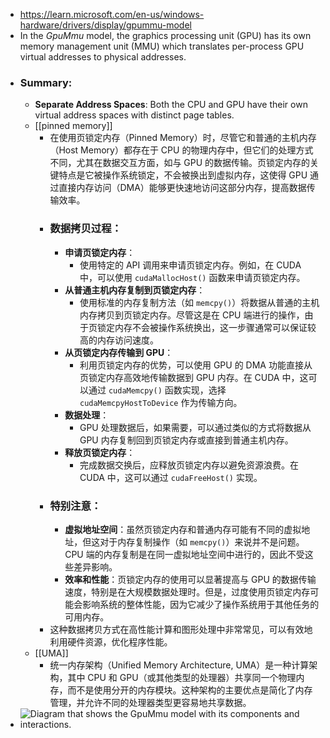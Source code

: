 - https://learn.microsoft.com/en-us/windows-hardware/drivers/display/gpummu-model
- In the *GpuMmu* model, the graphics processing unit (GPU) has its own memory management unit (MMU) which translates per-process GPU virtual addresses to physical addresses.
- ### Summary:
	- **Separate Address Spaces**: Both the CPU and GPU have their own virtual address spaces with distinct page tables.
	- [[pinned memory]]
		- 在使用页锁定内存（Pinned Memory）时，尽管它和普通的主机内存（Host Memory）都存在于 CPU 的物理内存中，但它们的处理方式不同，尤其在数据交互方面，如与 GPU 的数据传输。页锁定内存的关键特点是它被操作系统锁定，不会被换出到虚拟内存，这使得 GPU 通过直接内存访问（DMA）能够更快速地访问这部分内存，提高数据传输效率。
		- ### 数据拷贝过程：
			- **申请页锁定内存**：
				- 使用特定的 API 调用来申请页锁定内存。例如，在 CUDA 中，可以使用 `cudaMallocHost()` 函数来申请页锁定内存。
			- **从普通主机内存复制到页锁定内存**：
				- 使用标准的内存复制方法（如 `memcpy()`）将数据从普通的主机内存拷贝到页锁定内存。尽管这是在 CPU 端进行的操作，由于页锁定内存不会被操作系统换出，这一步骤通常可以保证较高的内存访问速度。
			- **从页锁定内存传输到 GPU**：
				- 利用页锁定内存的优势，可以使用 GPU 的 DMA 功能直接从页锁定内存高效地传输数据到 GPU 内存。在 CUDA 中，这可以通过 `cudaMemcpy()` 函数实现，选择 `cudaMemcpyHostToDevice` 作为传输方向。
			- **数据处理**：
				- GPU 处理数据后，如果需要，可以通过类似的方式将数据从 GPU 内存复制回到页锁定内存或直接到普通主机内存。
			- **释放页锁定内存**：
				- 完成数据交换后，应释放页锁定内存以避免资源浪费。在 CUDA 中，这可以通过 `cudaFreeHost()` 实现。
		- ### 特别注意：
			- **虚拟地址空间**：虽然页锁定内存和普通内存可能有不同的虚拟地址，但这对于内存复制操作（如 `memcpy()`）来说并不是问题。CPU 端的内存复制是在同一虚拟地址空间中进行的，因此不受这些差异影响。
			- **效率和性能**：页锁定内存的使用可以显著提高与 GPU 的数据传输速度，特别是在大规模数据处理时。但是，过度使用页锁定内存可能会影响系统的整体性能，因为它减少了操作系统用于其他任务的可用内存。
		- 这种数据拷贝方式在高性能计算和图形处理中非常常见，可以有效地利用硬件资源，优化程序性能。
	- [[UMA]]
		- 统一内存架构（Unified Memory Architecture, UMA）是一种计算架构，其中 CPU 和 GPU（或其他类型的处理器）共享同一个物理内存，而不是使用分开的内存模块。这种架构的主要优点是简化了内存管理，并允许不同的处理器类型更容易地共享数据。
- ![Diagram that shows the GpuMmu model with its components and interactions.](https://learn.microsoft.com/en-us/windows-hardware/drivers/display/images/gpummu-model.1.png)